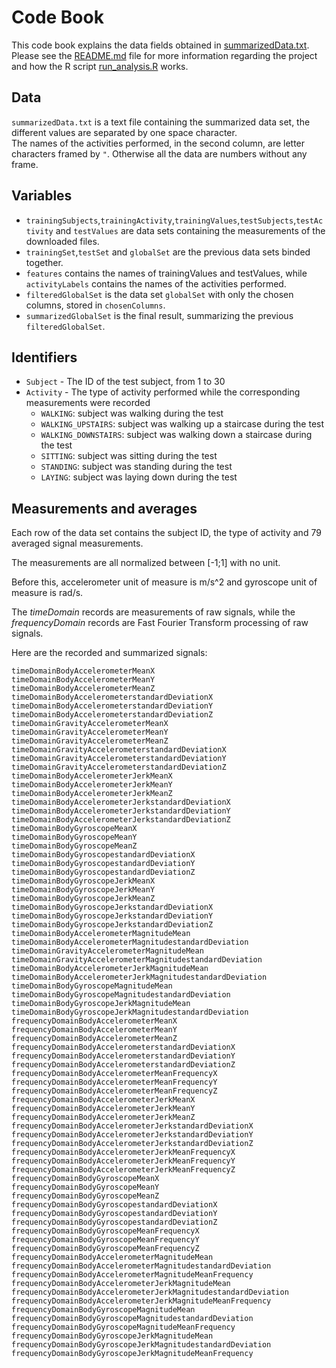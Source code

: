 # Code Book
This code book explains the data fields obtained in [summarizedData.txt](summarizedData.txt).  
Please see the [README.md](README.md) file for more information regarding the project and how the R script [run_analysis.R](run_analysis.R) works.  

## Data
`summarizedData.txt` is a text file containing the summarized data set, the different values are separated by one space character.  
The names of the activities performed, in the second column, are letter characters framed by `"`. Otherwise all the data are numbers without any frame.  

## Variables
* `trainingSubjects`,`trainingActivity`,`trainingValues`,`testSubjects`,`testActivity` and `testValues` are data sets containing the measurements of the downloaded files.  
* `trainingSet`,`testSet` and `globalSet` are the previous data sets binded together.  
* `features` contains the names of trainingValues and testValues, while `activityLabels` contains the names of the activities performed.  
* `filteredGlobalSet` is the data set `globalSet` with only the chosen columns, stored in `chosenColumns`.  
* `summarizedGlobalSet` is the final result, summarizing the previous `filteredGlobalSet`.  

## Identifiers
* `Subject` - The ID of the test subject, from 1 to 30  
* `Activity` - The type of activity performed while the corresponding measurements were recorded  
	*  `WALKING`: subject was walking during the test
	*  `WALKING_UPSTAIRS`: subject was walking up a staircase during the test
	*  `WALKING_DOWNSTAIRS`: subject was walking down a staircase during the test
	*  `SITTING`: subject was sitting during the test
	*  `STANDING`: subject was standing during the test
	*  `LAYING`: subject was laying down during the test

## Measurements and averages
Each row of the data set contains the subject ID, the type of activity and 79 averaged signal measurements.

The measurements are all normalized between [-1;1] with no unit.  

Before this, accelerometer unit of measure is m/s^2 and gyroscope unit of measure is rad/s.  

The *timeDomain* records are measurements of raw signals, while the *frequencyDomain* records are Fast Fourier Transform processing of raw signals.

Here are the recorded and summarized signals:  
```
timeDomainBodyAccelerometerMeanX  
timeDomainBodyAccelerometerMeanY  
timeDomainBodyAccelerometerMeanZ  
timeDomainBodyAccelerometerstandardDeviationX  
timeDomainBodyAccelerometerstandardDeviationY  
timeDomainBodyAccelerometerstandardDeviationZ  
timeDomainGravityAccelerometerMeanX  
timeDomainGravityAccelerometerMeanY  
timeDomainGravityAccelerometerMeanZ  
timeDomainGravityAccelerometerstandardDeviationX  
timeDomainGravityAccelerometerstandardDeviationY  
timeDomainGravityAccelerometerstandardDeviationZ  
timeDomainBodyAccelerometerJerkMeanX  
timeDomainBodyAccelerometerJerkMeanY  
timeDomainBodyAccelerometerJerkMeanZ  
timeDomainBodyAccelerometerJerkstandardDeviationX  
timeDomainBodyAccelerometerJerkstandardDeviationY  
timeDomainBodyAccelerometerJerkstandardDeviationZ  
timeDomainBodyGyroscopeMeanX  
timeDomainBodyGyroscopeMeanY  
timeDomainBodyGyroscopeMeanZ  
timeDomainBodyGyroscopestandardDeviationX  
timeDomainBodyGyroscopestandardDeviationY  
timeDomainBodyGyroscopestandardDeviationZ  
timeDomainBodyGyroscopeJerkMeanX  
timeDomainBodyGyroscopeJerkMeanY  
timeDomainBodyGyroscopeJerkMeanZ  
timeDomainBodyGyroscopeJerkstandardDeviationX  
timeDomainBodyGyroscopeJerkstandardDeviationY  
timeDomainBodyGyroscopeJerkstandardDeviationZ  
timeDomainBodyAccelerometerMagnitudeMean  
timeDomainBodyAccelerometerMagnitudestandardDeviation  
timeDomainGravityAccelerometerMagnitudeMean  
timeDomainGravityAccelerometerMagnitudestandardDeviation  
timeDomainBodyAccelerometerJerkMagnitudeMean  
timeDomainBodyAccelerometerJerkMagnitudestandardDeviation  
timeDomainBodyGyroscopeMagnitudeMean  
timeDomainBodyGyroscopeMagnitudestandardDeviation  
timeDomainBodyGyroscopeJerkMagnitudeMean  
timeDomainBodyGyroscopeJerkMagnitudestandardDeviation  
frequencyDomainBodyAccelerometerMeanX  
frequencyDomainBodyAccelerometerMeanY  
frequencyDomainBodyAccelerometerMeanZ  
frequencyDomainBodyAccelerometerstandardDeviationX  
frequencyDomainBodyAccelerometerstandardDeviationY  
frequencyDomainBodyAccelerometerstandardDeviationZ  
frequencyDomainBodyAccelerometerMeanFrequencyX  
frequencyDomainBodyAccelerometerMeanFrequencyY  
frequencyDomainBodyAccelerometerMeanFrequencyZ  
frequencyDomainBodyAccelerometerJerkMeanX  
frequencyDomainBodyAccelerometerJerkMeanY  
frequencyDomainBodyAccelerometerJerkMeanZ  
frequencyDomainBodyAccelerometerJerkstandardDeviationX  
frequencyDomainBodyAccelerometerJerkstandardDeviationY  
frequencyDomainBodyAccelerometerJerkstandardDeviationZ  
frequencyDomainBodyAccelerometerJerkMeanFrequencyX  
frequencyDomainBodyAccelerometerJerkMeanFrequencyY  
frequencyDomainBodyAccelerometerJerkMeanFrequencyZ  
frequencyDomainBodyGyroscopeMeanX  
frequencyDomainBodyGyroscopeMeanY  
frequencyDomainBodyGyroscopeMeanZ  
frequencyDomainBodyGyroscopestandardDeviationX  
frequencyDomainBodyGyroscopestandardDeviationY  
frequencyDomainBodyGyroscopestandardDeviationZ  
frequencyDomainBodyGyroscopeMeanFrequencyX  
frequencyDomainBodyGyroscopeMeanFrequencyY  
frequencyDomainBodyGyroscopeMeanFrequencyZ  
frequencyDomainBodyAccelerometerMagnitudeMean  
frequencyDomainBodyAccelerometerMagnitudestandardDeviation  
frequencyDomainBodyAccelerometerMagnitudeMeanFrequency  
frequencyDomainBodyAccelerometerJerkMagnitudeMean  
frequencyDomainBodyAccelerometerJerkMagnitudestandardDeviation  
frequencyDomainBodyAccelerometerJerkMagnitudeMeanFrequency  
frequencyDomainBodyGyroscopeMagnitudeMean  
frequencyDomainBodyGyroscopeMagnitudestandardDeviation  
frequencyDomainBodyGyroscopeMagnitudeMeanFrequency  
frequencyDomainBodyGyroscopeJerkMagnitudeMean  
frequencyDomainBodyGyroscopeJerkMagnitudestandardDeviation  
frequencyDomainBodyGyroscopeJerkMagnitudeMeanFrequency  
```

